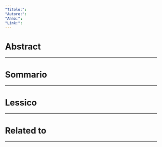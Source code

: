 ```yaml
---
"Titolo:": 
"Autore:": 
"Anno:": 
"Link:":
---
```

# Abstract


----------------------------------------------------------------

# Sommario


----------------------------------------------------------------

# Lessico


----------------------------------------------------------------

# Related to


----------------------------------------------------------------